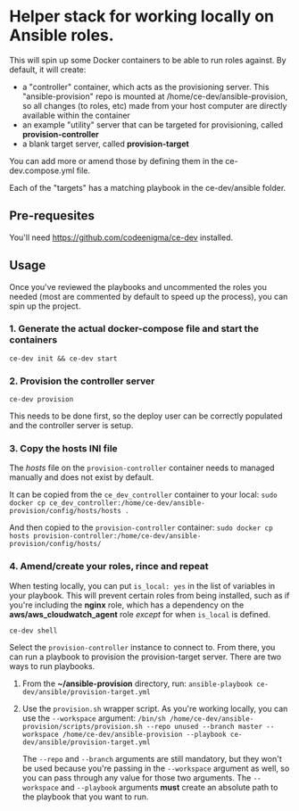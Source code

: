 # Helper stack for working locally on Ansible roles.

This will spin up some Docker containers to be able to run roles against.
By default, it will create:
- a "controller" container, which acts as the provisioning server. This "ansible-provision" repo is mounted at /home/ce-dev/ansible-provision, so all changes (to roles, etc) made from your host computer are directly available within the container
- an example "utility" server that can be targeted for provisioning, called **provision-controller**
- a blank target server, called **provision-target**

You can add more or amend those by defining them in the ce-dev.compose.yml file.

Each of the "targets" has a matching playbook in the ce-dev/ansible folder.

## Pre-requesites
You'll need https://github.com/codeenigma/ce-dev installed.

## Usage

Once you've reviewed the playbooks and uncommented the roles you needed (most are commented by default to speed up the process), you can spin up the project.

### 1. Generate the actual docker-compose file and start the containers
```ce-dev init && ce-dev start```

### 2. Provision the controller server
```ce-dev provision```

This needs to be done first, so the deploy user can be correctly populated and the controller server is setup.

### 3. Copy the hosts INI file

The _hosts_ file on the `provision-controller` container needs to managed manually and does not exist by default.

It can be copied from the `ce_dev_controller` container to your local:
```sudo docker cp ce_dev_controller:/home/ce-dev/ansible-provision/config/hosts/hosts .```

And then copied to the `provision-controller` container:
```sudo docker cp hosts provision-controller:/home/ce-dev/ansible-provision/config/hosts/```

### 4. Amend/create your roles, rince and repeat

When testing locally, you can put `is_local: yes` in the list of variables in your playbook. This will prevent certain roles from being installed, such as if you're including the **nginx** role, which has a dependency on the **aws/aws_cloudwatch_agent** role _except_ for when `is_local` is defined.

```ce-dev shell```

Select the `provision-controller` instance to connect to. From there, you can run a playbook to provision the provision-target server. There are two ways to run playbooks.
1. From the **~/ansible-provision** directory, run:
```ansible-playbook ce-dev/ansible/provision-target.yml```

1. Use the `provision.sh` wrapper script. As you're working locally, you can use the `--workspace` argument:
```/bin/sh /home/ce-dev/ansible-provision/scripts/provision.sh --repo unused --branch master --workspace /home/ce-dev/ansible-provision --playbook ce-dev/ansible/provision-target.yml```

    The `--repo` and `--branch` arguments are still mandatory, but they won't be used because you're passing in the `--workspace` argument as well, so you can pass through any value for those two arguments. The `--workspace` and `--playbook` arguments **must** create an absolute path to the playbook that you want to run.
